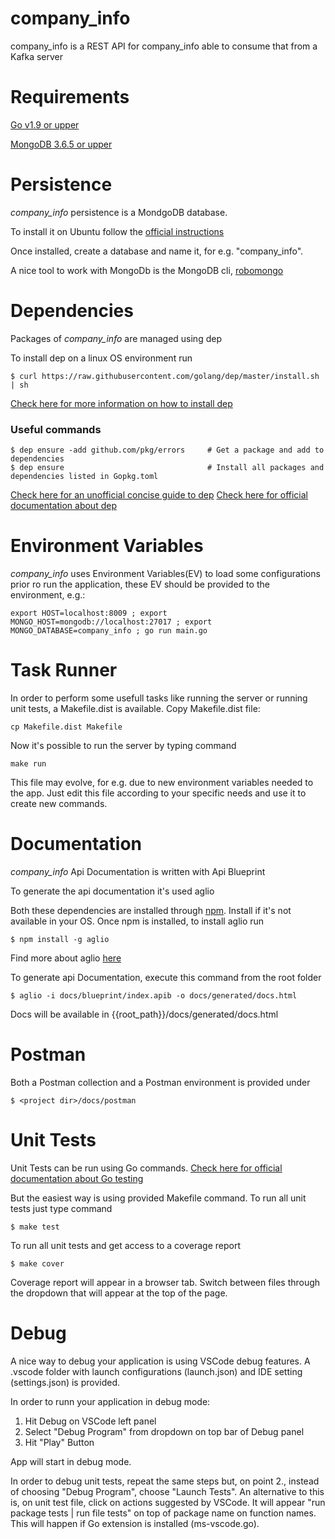 # company_info
company_info is a REST API for company_info able to consume that from a Kafka server

# Requirements
[Go v1.9 or upper](https://golang.org/doc/install)

[MongoDB 3.6.5 or upper](https://www.mongodb.com/)

# Persistence
*company_info* persistence is a MondgoDB database.

To install it on Ubuntu follow the [official instructions](https://docs.mongodb.com/manual/tutorial/install-mongodb-on-ubuntu/)

Once installed, create a database and name it, for e.g. "company_info".

A nice tool to work with MongoDb is the MongoDB cli, [robomongo](https://robomongo.org/download)

# Dependencies
Packages of *company_info* are managed using dep

To install dep on a linux OS environment run
```
$ curl https://raw.githubusercontent.com/golang/dep/master/install.sh | sh
```
[Check here for more information on how to install dep](https://golang.github.io/dep/docs/installation.html)

### Useful commands
```
$ dep ensure -add github.com/pkg/errors     # Get a package and add to dependencies
$ dep ensure                                # Install all packages and dependencies listed in Gopkg.toml
```

[Check here for an unofficial concise guide to dep](https://gist.github.com/subfuzion/12342599e26f5094e4e2d08e9d4ad50d)
[Check here for official documentation about dep](https://golang.github.io/dep/docs/introduction.html)


# Environment Variables
*company_info* uses Environment Variables(EV) to load some configurations
prior ro run the application, these EV should be provided to the environment, e.g.: 

```
export HOST=localhost:8009 ; export MONGO_HOST=mongodb://localhost:27017 ; export MONGO_DATABASE=company_info ; go run main.go
```

# Task Runner
In order to perform some usefull tasks like running the server or running unit tests, a Makefile.dist is available.
Copy Makefile.dist file:

```
cp Makefile.dist Makefile
```
Now it's possible to run the server by typing command

```
make run
```

This file may evolve, for e.g. due to new environment variables needed to the app. Just edit this file according to your specific needs and use it 
to create new commands.

# Documentation
*company_info* Api Documentation is written with Api Blueprint

To generate the api documentation it's used aglio

Both these dependencies are installed through [npm](https://www.npmjs.com/package/npm). Install if it's not available in your OS. 
Once npm is installed, to install aglio run

```
$ npm install -g aglio
```
Find more about aglio [here](https://www.npmjs.com/package/aglio)


To generate api Documentation, execute this command from the root folder
```
$ aglio -i docs/blueprint/index.apib -o docs/generated/docs.html
```

Docs will be available in {{root_path}}/docs/generated/docs.html


# Postman
Both a Postman collection and a Postman environment is provided under  

```
$ <project dir>/docs/postman
```

# Unit Tests
Unit Tests can be run using Go commands. [Check here for official documentation about Go testing](https://golang.org/pkg/testing/)

But the easiest way is using provided Makefile command.
To run all unit tests just type command

```
$ make test
```

To run all unit tests and get access to a coverage report

```
$ make cover
```
Coverage report will appear in a browser tab. Switch between files through the dropdown that will appear at the top of the page.

# Debug
A nice way to debug your application is using VSCode debug features.
A .vscode folder with launch configurations (launch.json) and IDE setting (settings.json) is provided. 

In order to runn your application in debug mode:

1. Hit Debug on VSCode left panel
2. Select "Debug Program" from dropdown on top bar of Debug panel
3. Hit "Play" Button

App will start in debug mode.

In order to debug unit tests, repeat the same steps but, on point 2., instead of choosing  "Debug Program", choose "Launch Tests".
An alternative to this is, on unit test file, click on actions suggested by VSCode. It will appear "run package tests | run file tests" on top of package name on function names. This will happen if Go extension is installed (ms-vscode.go).